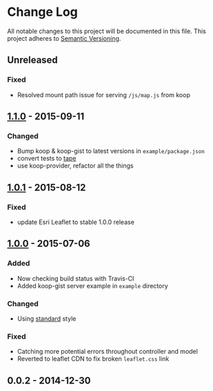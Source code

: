 # Change Log
All notable changes to this project will be documented in this file.
This project adheres to [Semantic Versioning](http://semver.org/).

## Unreleased

### Fixed
* Resolved mount path issue for serving `/js/map.js` from koop

## [1.1.0] - 2015-09-11

### Changed
* Bump koop & koop-gist to latest versions in `example/package.json`
* convert tests to [tape](https://github.com/substack/tape)
* use koop-provider, refactor all the things

## [1.0.1] - 2015-08-12

### Fixed
* update Esri Leaflet to stable 1.0.0 release

## [1.0.0] - 2015-07-06

### Added
* Now checking build status with Travis-CI
* Added koop-gist server example in `example` directory

### Changed
* Using [standard](https://github.com/feross/standard) style

### Fixed
* Catching more potential errors throughout controller and model
* Reverted to leaflet CDN to fix broken `leaflet.css` link

## 0.0.2 - 2014-12-30

[1.1.0]: https://github.com/koopjs/koop-gist/compare/v1.0.1...v1.1.0
[1.0.1]: https://github.com/koopjs/koop-gist/compare/v1.0.0...v1.0.1
[1.0.0]: https://github.com/koopjs/koop-gist/compare/v0.0.2...v1.0.0
